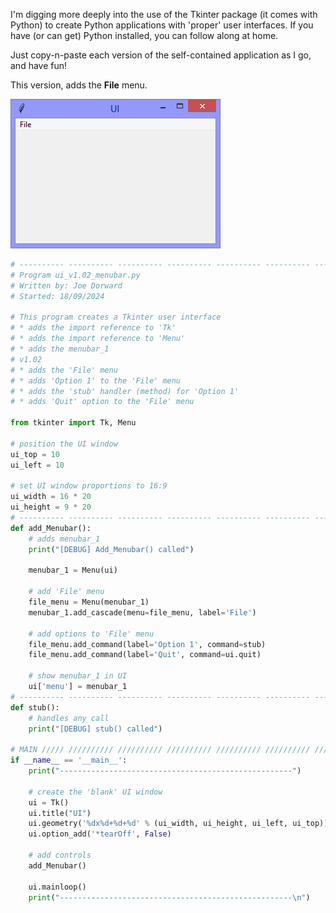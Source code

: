I'm digging more deeply into the use of the Tkinter package (it comes with Python) to create Python applications with 'proper' user interfaces. If you have (or can get) Python installed, you can follow along at home. 
 
Just copy-n-paste each version of the self-contained application as I go, and have fun!
 
This version, adds the **File** menu.

![ui_v1.02_menubar.py](illustrations/ui_v1.02_menubar.png)

```Python
# ---------- ---------- ---------- ---------- ---------- ---------- ---------- ----------
# Program ui_v1.02_menubar.py
# Written by: Joe Dorward
# Started: 18/09/2024

# This program creates a Tkinter user interface
# * adds the import reference to 'Tk'
# * adds the import reference to 'Menu'
# * adds the menubar_1
# v1.02
# * adds the 'File' menu
# * adds 'Option 1' to the 'File' menu
# * adds the 'stub' handler (method) for 'Option 1'
# * adds 'Quit' option to the 'File' menu

from tkinter import Tk, Menu

# position the UI window
ui_top = 10
ui_left = 10

# set UI window proportions to 16:9
ui_width = 16 * 20
ui_height = 9 * 20
# ---------- ---------- ---------- ---------- ---------- ---------- ---------- ----------
def add_Menubar():
    # adds menubar_1
    print("[DEBUG] Add_Menubar() called")

    menubar_1 = Menu(ui)

    # add 'File' menu
    file_menu = Menu(menubar_1)
    menubar_1.add_cascade(menu=file_menu, label='File')

    # add options to 'File' menu
    file_menu.add_command(label='Option 1', command=stub)
    file_menu.add_command(label='Quit', command=ui.quit)

    # show menubar_1 in UI
    ui['menu'] = menubar_1
# ---------- ---------- ---------- ---------- ---------- ---------- ---------- ----------
def stub():
    # handles any call
    print("[DEBUG] stub() called")

# MAIN ///// ////////// ////////// ////////// ////////// ////////// ////////// //////////
if __name__ == '__main__':        
    print("----------------------------------------------------")

    # create the 'blank' UI window
    ui = Tk()
    ui.title("UI")
    ui.geometry('%dx%d+%d+%d' % (ui_width, ui_height, ui_left, ui_top))
    ui.option_add('*tearOff', False)

    # add controls
    add_Menubar()

    ui.mainloop()
    print("----------------------------------------------------\n")
```
